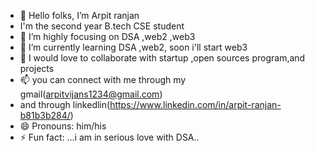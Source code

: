 - 👋 Hello folks, I’m Arpit ranjan
- I'm the second year B.tech CSE student
- 👀 I’m highly focusing on DSA ,web2 ,web3
- 🌱 I’m currently learning DSA ,web2, soon i'll start web3
- 💞️ I would love to collaborate with startup ,open sources program,and projects
- 📫 you can connect with me through my gmail(arpitvijans1234@gmail.com)
-   and through linkedlin(https://www.linkedin.com/in/arpit-ranjan-b81b3b284/)
- 😄 Pronouns: him/his
- ⚡ Fun fact: ...i am in serious love with DSA..

<!---
ArpitRanjan0101/ArpitRanjan0101 is a ✨ special ✨ repository because its `README.md` (this file) appears on your GitHub profile.
You can click the Preview link to take a look at your changes.
--->
